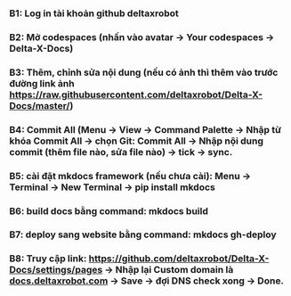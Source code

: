 ### B1: Log in tài khoản github deltaxrobot

### B2: Mở codespaces (nhấn vào avatar → Your codespaces → Delta-X-Docs)

### B3: Thêm, chỉnh sửa nội dung (nếu có ảnh thì thêm vào trước đường link ảnh https://raw.githubusercontent.com/deltaxrobot/Delta-X-Docs/master/)

### B4: Commit All (Menu → View → Command Palette → Nhập từ khóa Commit All → chọn Git: Commit All → Nhập nội dung commit (thêm file nào, sửa file nào) → tick → sync.

### B5: cài đặt mkdocs framework (nếu chưa cài): Menu → Terminal → New Terminal → pip install mkdocs

### B6: build docs bằng command: mkdocs build

### B7: deploy sang website bằng command: mkdocs gh-deploy

### B8: Truy cập link: https://github.com/deltaxrobot/Delta-X-Docs/settings/pages → Nhập lại Custom domain là [docs.deltaxrobot.com](http://docs.deltaxrobot.com) → Save → đợi DNS check xong → Done.